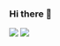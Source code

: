 ### Hi there 👋

[![](https://img.shields.io/badge/-@spdracer22-%23181717?style=flat-square&logo=github)](https://github.com/spdracer22)
[![](https://img.shields.io/badge/-Justin%20Rodriguez-blue?style=flat-square&logo=Linkedin&logoColor=white&link=https://www.linkedin.com/in/justinmrodriguez/)](https://www.linkedin.com/in/justinmrodriguez/)

<!--
**spdracer22/spdracer22** is a ✨ _special_ ✨ repository because its `README.md` (this file) appears on your GitHub profile.

Here are some ideas to get you started:

- 🔭 I’m currently working on ...
- 🌱 I’m currently learning ...
- 👯 I’m looking to collaborate on ...
- 🤔 I’m looking for help with ...
- 💬 Ask me about ...
- 📫 How to reach me: ...
- 😄 Pronouns: ...
- ⚡ Fun fact: ...
-->
